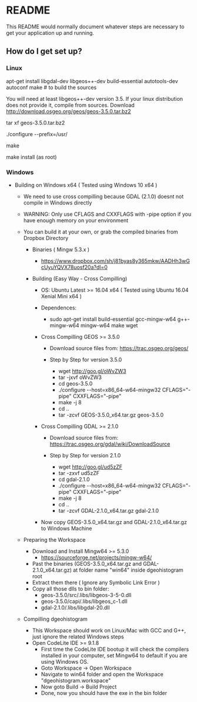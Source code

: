 # README #

This README would normally document whatever steps are necessary to get your application up and running.

## How do I get set up? ##

### Linux ###

apt-get install libgdal-dev libgeos++-dev build-essential autotools-dev autoconf
make # to build the sources

You will need at least libgeos++-dev version 3.5. If your linux distribution does not provide it, compile from sources.
Download http://download.osgeo.org/geos/geos-3.5.0.tar.bz2

tar xf geos-3.5.0.tar.bz2

./configure --prefix=/usr/

make

make install (as root)

### Windows ###

* Building on Windows x64 ( Tested using Windows 10 x64 )
	
	* We need to use cross compilling because GDAL (2.1.0) doesnt not compile in Windows directly
	* WARNING: Only use CFLAGS and CXXFLAGS with -pipe option if you have enough memory on your environment
	
	* You can build it at your own, or grab the compiled binaries from Dropbox Directory
	
		* Binaries ( Mingw 5.3.x )
			* https://www.dropbox.com/sh/j81byas8y365mkw/AADHh3wGcUyuYQVX78uosf20a?dl=0
	
		* Building (Easy Way - Cross Compilling)
			* OS: Ubuntu Latest >= 16.04 x64 ( Tested using Ubuntu 16.04 Xenial Mini x64 )
		
			* Dependences:
				* sudo apt-get install build-essential gcc-mingw-w64 g++-mingw-w64 mingw-w64 make wget
			
			* Cross Compilling GEOS >= 3.5.0
				* Download source files from: https://trac.osgeo.org/geos/
			
				* Step by Step for version 3.5.0
					* wget http://goo.gl/oWvZW3
					* tar -jxvf oWvZW3
					* cd geos-3.5.0
					* ./configure --host=x86_64-w64-mingw32 CFLAGS="-pipe" CXXFLAGS="-pipe"
					* make -j 8
					* cd ..
					* tar -zcvf GEOS-3.5.0_x64.tar.gz geos-3.5.0
			
			* Cross Compilling GDAL >= 2.1.0
				* Download source files from: https://trac.osgeo.org/gdal/wiki/DownloadSource
			
				* Step by Step for version 2.1.0
					* wget http://goo.gl/ud5zZF
					* tar -zxvf ud5zZF
					* cd gdal-2.1.0
					* ./configure --host=x86_64-w64-mingw32 CFLAGS="-pipe" CXXFLAGS="-pipe"
					* make -j 8
					* cd ..
					* tar -zcvf GDAL-2.1.0_x64.tar.gz gdal-2.1.0
				
			* Now copy GEOS-3.5.0_x64.tar.gz and GDAL-2.1.0_x64.tar.gz to Windows Machine
		
	* Preparing the Workspace
		* Download and Install Mingw64 >= 5.3.0
			* https://sourceforge.net/projects/mingw-w64/
		* Past the binaries (GEOS-3.5.0_x64.tar.gz and GDAL-2.1.0_x64.tar.gz) at folder name "win64" inside dgeohistogram root
		* Extract them there ( Ignore any Symbolic Link Error )
		* Copy all those dlls to bin folder:
			* geos-3.5.0/src/.libs/libgeos-3-5-0.dll
			* geos-3.5.0/capi/.libs/libgeos_c-1.dll
			* gdal-2.1.0/.libs/libgdal-20.dll
			
	* Compilling dgeohistogram
		* This Workspace should work on Linux/Mac with GCC and G++, just ignore the related Windows steps
		* Open CodeLite IDE >= 9.1.8
			* First time the CodeLite IDE bootup it will check the compilers installed in your computer, set Mingw64 to default if you are using Windows OS.
			* Goto Workspace -> Open Workspace
			* Navigate to win64 folder and open the Workspace "dgeohistogram.workspace"
			* Now goto Build -> Build Project
			* Done, now you should have the exe in the bin folder
			